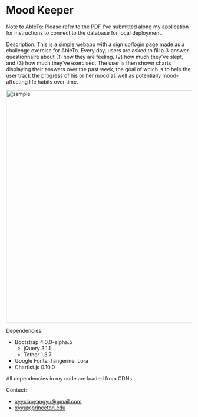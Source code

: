 # Mood Keeper

Note to AbleTo: Please refer to the PDF I've submitted along my application for instructions to connect to the database for local deployment.

Description: 
This is a simple webapp with a sign up/login page made as a challenge exercise for AbleTo. Every day, users are asked to fill a 3-answer questionnaire about (1) how they are feeling, (2) how much they've slept, and (3) how much they've exercised. The user is then shown charts displaying their answers over the past week, the goal of which is to help the user track the progress of his or her mood as well as potentially mood-affecting life habits over time.

<img width="631" alt="sample" src="https://cloud.githubusercontent.com/assets/18323667/20651508/d984def8-b4b4-11e6-8d25-70d2d8600491.png">

Dependencies:
- Bootstrap 4.0.0-alpha.5
  - jQuery 3.1.1
  - Tether 1.3.7
- Google Fonts: Tangerine, Lora
- Chartist.js 0.10.0

All dependencies in my code are loaded from CDNs.

Contact:
- xyyxiaoyangyu@gmail.com
- xyyu@princeton.edu
